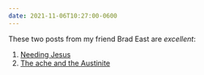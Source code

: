 ```yaml
---
date: 2021-11-06T10:27:00-0600
---
```


These two posts from my friend Brad East are *excellent*:

1. [Needing Jesus][1]
2. [The ache and the Austinite][2]

[1]: https://www.bradeast.org/blog/needing-jesus
[2]: https://www.bradeast.org/blog/the-ache-and-the-austinite
